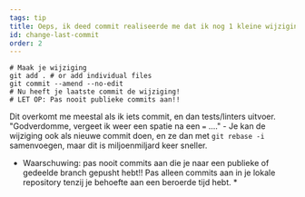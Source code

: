 ```yaml
---
tags: tip
title: Oeps, ik deed commit realiseerde me dat ik nog 1 kleine wijziging moet doen!
id: change-last-commit
order: 2
---
```


```git
# Maak je wijziging
git add . # or add individual files
git commit --amend --no-edit
# Nu heeft je laatste commit de wijziging!
# LET OP: Pas nooit publieke commits aan!!
```

Dit overkomt me meestal als ik iets commit, en dan tests/linters uitvoer. "Godverdomme, vergeet ik weer een spatie na een `=` ...." - Je kan de wijziging ook als nieuwe commit doen, en ze dan met `git rebase -i` samenvoegen, maar dit is miljoenmiljard keer sneller.

* Waarschuwing: pas nooit commits aan die je naar een publieke of gedeelde branch gepusht hebt!! Pas alleen commits aan in je lokale repository tenzij je behoefte aan een beroerde tijd hebt. *
